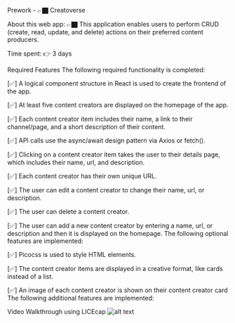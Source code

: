  Prework - 👉🏿 Creatoverse


About this web app: 👉🏿 This application enables users to perform CRUD (create, read, update, and delete) actions on their preferred content producers.

Time spent: 👉 3 days

Required Features
The following required functionality is completed:

[✅] A logical component structure in React is used to create the frontend of the app.

[✅] At least five content creators are displayed on the homepage of the app.

[✅] Each content creator item includes their name, a link to their channel/page, and a short description of their content.

[✅] API calls use the async/await design pattern via Axios or fetch().

[✅] Clicking on a content creator item takes the user to their details page, which includes their name, url, and description.

[✅] Each content creator has their own unique URL.

[✅] The user can edit a content creator to change their name, url, or description.

[✅] The user can delete a content creator.

[✅] The user can add a new content creator by entering a name, url, or description and then it is displayed on the homepage.
The following optional features are implemented:

[✅] Picocss is used to style HTML elements.

[✅] The content creator items are displayed in a creative format, like cards instead of a list.

[✅] An image of each content creator is shown on their content creator card
The following additional features are implemented:

Video Walkthrough using LICEcap
![alt text](<walk through.gif>)


